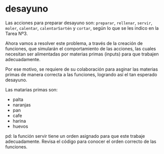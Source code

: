 # desayuno

Las acciones para preparar desayuno son: `preparar`, `rellenar`, `servir`, `moler`, `calentar`, `calentarSartén` y `cortar`, según lo que se les indico en la Tarea Nº3.

Ahora vamos a resolver este problema, a través de la creación de funciones, que simularán el comportamiento de las acciones, las cuales necesitan ser 
alimentadas por materias primas (inputs) para que trabajen adecuadamente. 

Por ese motivo, se requiere de su colaboración para asginar las materias primas de manera correcta  a las funciones, logrando así el tan esperado desayuno.

Las matarias primas son:

* palta
* naranjas
* pan
* cafe
* harina
* huevos

pd: la función servir tiene un orden asignado para que este trabaje adecuadamente. Revisa el código para conocer el orden correcto de las funciones.
